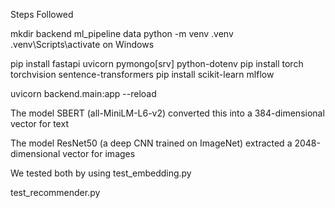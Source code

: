Steps Followed

mkdir backend ml_pipeline data
python -m venv .venv
.venv\\Scripts\\activate on Windows


pip install fastapi uvicorn pymongo[srv] python-dotenv
pip install torch torchvision sentence-transformers
pip install scikit-learn mlflow


uvicorn backend.main:app --reload


The model SBERT (all-MiniLM-L6-v2) converted this into a 384-dimensional vector for text

The model ResNet50 (a deep CNN trained on ImageNet) extracted a 2048-dimensional vector for images

We tested both by using test_embedding.py

test_recommender.py
